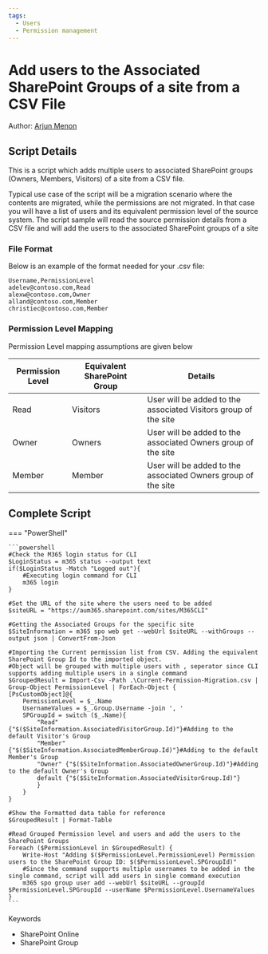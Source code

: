 ```yaml
---
tags:
  - Users
  - Permission management
---
```


# Add users to the Associated SharePoint Groups of a site from a CSV File

Author: [Arjun Menon](https://arjunumenon.com/add-multiple-users-sharepoint-groups-site/)

## Script Details

This is a script which adds multiple users to associated SharePoint groups (Owners, Members, Visitors) of a site from a CSV file.

Typical use case of the script will be a migration scenario where the contents are migrated, while the permissions are not migrated. In that case you will have a  list of users and its equivalent permission level of the source system. The script sample will read the source permission details from a CSV file and will add the users to the associated SharePoint groups of a site

### File Format

Below is an example of the format needed for your .csv file:

```text
Username,PermissionLevel
adelev@contoso.com,Read
alexw@contoso.com,Owner
alland@contoso.com,Member
christiec@contoso.com,Member
```

### Permission Level Mapping

Permission Level mapping assumptions are given below

| Permission Level | Equivalent SharePoint Group | Details |
| --------| ---------- | ---------- |
| Read | Visitors | User will be added to the associated Visitors group of the site
| Owner | Owners | User will be added to the associated Owners group of the site
| Member | Member |User will be added to the associated Owners group of the site

## Complete Script

=== "PowerShell"

    ```powershell
    #Check the M365 login status for CLI
    $LoginStatus = m365 status --output text
    if($LoginStatus -Match "Logged out"){
        #Executing login command for CLI
        m365 login   
    }

    #Set the URL of the site where the users need to be added
    $siteURL = "https://aum365.sharepoint.com/sites/M365CLI"

    #Getting the Associated Groups for the specific site
    $SiteInformation = m365 spo web get --webUrl $siteURL --withGroups --output json | ConvertFrom-Json

    #Importing the Current permission list from CSV. Adding the equivalent SharePoint Group Id to the imported object.
    #Object will be grouped with multiple users with , seperator since CLI supports adding multiple users in a single command
    $GroupedResult = Import-Csv -Path .\Current-Permission-Migration.csv | Group-Object PermissionLevel | ForEach-Object {
    [PsCustomObject]@{
        PermissionLevel = $_.Name
        UsernameValues = $_.Group.Username -join ', '
        SPGroupId = switch ($_.Name){
            "Read" {"$($SiteInformation.AssociatedVisitorGroup.Id)"}#Adding to the default Visitor's Group
            "Member" {"$($SiteInformation.AssociatedMemberGroup.Id)"}#Adding to the default Member's Group
            "Owner" {"$($SiteInformation.AssociatedOwnerGroup.Id)"}#Adding to the default Owner's Group
            default {"$($SiteInformation.AssociatedVisitorGroup.Id)"}
            }
        }
    }

    #Show the Formatted data table for reference
    $GroupedResult | Format-Table

    #Read Grouped Permission level and users and add the users to the SharePoint Groups
    Foreach ($PermissionLevel in $GroupedResult) {
        Write-Host "Adding $($PermissionLevel.PermissionLevel) Permission users to the SharePoint Group ID: $($PermissionLevel.SPGroupId)"
        #Since the command supports multiple usernames to be added in the single command, script will add users in single command execution
        m365 spo group user add --webUrl $siteURL --groupId $PermissionLevel.SPGroupId --userName $PermissionLevel.UsernameValues
    }
    ```

Keywords

- SharePoint Online
- SharePoint Group
